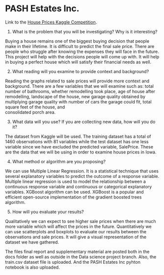 # PASH Estates Inc.
Link to the [House Prices Kaggle Competition](https://www.kaggle.com/competitions/house-prices-advanced-regression-techniques).

1) What is the problem that you will be investigating? Why is it interesting?

Buying a house remains one of the biggest buying decision that people make in their lifetime. It is difficult to predict the final sale price. There are people who struggle after knowing the expenses they will face in the future. This project will help with the decisions people will come up with. It will help in buying a perfect house which will satisfy their financial needs as well.

2) What reading will you examine to provide context and background?

Reading the graphs related to sale prices will provide more context and background. There are a few variables that we will examine such as:
total number of bathrooms, 
whether remodelling took place, 
age of house after remodelling, 
landscape of the house, 
new garage quality obtained by multiplying garage quality with number of cars the garage could fit, 
total square feet of the house, and  
consolidated porch area.

3) What data will you use? If you are collecting new data, how will you do it?

The dataset from Kaggle will be used. The training dataset has a total of 1460 observations with 81 variables while the test dataset has one less variable since we have excluded the predicted variable, SalePrice. These are the data that we will be using in order to examine house prices in Iowa.

4) What method or algorithm are you proposing?

We can use Multiple Linear Regression. It is a statistical technique that uses several explanatory variables to predict the outcome of a response variable. Multiple linear regression is used to model the relationship between a continuous response variable and continuous or categorical explanatory variables.
XGBoost algorithm can be used. XGBoost is a popular and efficient open-source implementation of the gradient boosted trees algorithm. 

5) How will you evaluate your results?

Qualitatively we can expect to see higher sale prices when there are much more variable which will affect the prices in the future.
Quantitatively we can use scatterplots and boxplots to evaluate our results between the observations and sale prices. It will give a visual representation of the dataset we have gathered.

The files final report and supplementary material are posted both in the docs folder as well as outside in the Data science project branch. Also, the train.csv dataset file is uploaded. And the PASH Estates Inc pyhton notebook is also uploaded.
